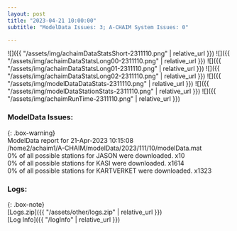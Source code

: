 ```yaml
---
layout: post
title: "2023-04-21 10:00:00"
subtitle: "ModelData Issues: 3; A-CHAIM System Issues: 0"

---
```


![]({{ "/assets/img/achaimDataStatsShort-2311110.png" | relative_url }})
![]({{ "/assets/img/achaimDataStatsLong00-2311110.png" | relative_url }})
![]({{ "/assets/img/achaimDataStatsLong01-2311110.png" | relative_url }})
![]({{ "/assets/img/achaimDataStatsLong02-2311110.png" | relative_url }})
![]({{ "/assets/img/modelDataDataStats-2311110.png" | relative_url }})
![]({{ "/assets/img/modelDataStationStats-2311110.png" | relative_url }})
![]({{ "/assets/img/achaimRunTime-2311110.png" | relative_url }})


### ModelData Issues:  
  
{: .box-warning}  
 ModelData report for 21-Apr-2023 10:15:08   
 /home2/achaim1/A-CHAIM/modelData/2023/111/10/modelData.mat   
 0% of all possible stations for JASON were downloaded. x10   
 0% of all possible stations for KASI were downloaded. x1614   
 0% of all possible stations for KARTVERKET were downloaded. x1323   
  


### Logs:  
  
{: .box-note}  
[Logs.zip]({{ "/assets/other/logs.zip" | relative_url }})  
[Log Info]({{ "/logInfo" | relative_url }})  
